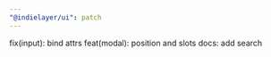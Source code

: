 ```yaml
---
"@indielayer/ui": patch
---
```


fix(input): bind attrs
feat(modal): position and slots
docs: add search
